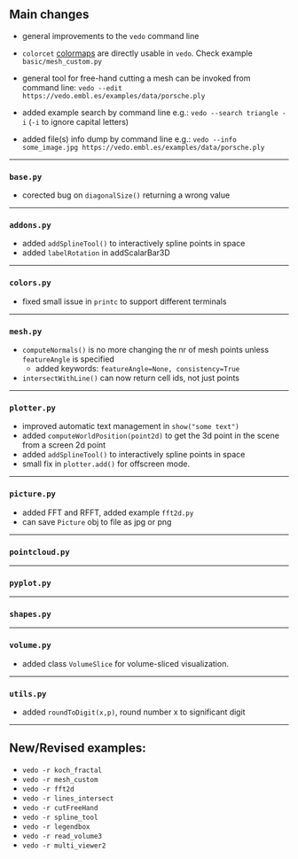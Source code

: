 ## Main changes

- general improvements to the `vedo` command line
- `colorcet` [colormaps](https://colorcet.holoviz.org) are directly usable in `vedo`.
Check example `basic/mesh_custom.py`

- general tool for free-hand cutting a mesh can be invoked from command line:
`vedo --edit https://vedo.embl.es/examples/data/porsche.ply`

- added example search by command line e.g.:
`vedo --search triangle -i`  (`-i` to ignore capital letters)

- added file(s) info dump by command line e.g.:
`vedo --info some_image.jpg https://vedo.embl.es/examples/data/porsche.ply`

---
### `base.py`
- corected bug on `diagonalSize()` returning a wrong value

---
### `addons.py`
- added `addSplineTool()` to interactively spline points in space
- added `labelRotation` in addScalarBar3D

---
### `colors.py`
- fixed small issue in `printc` to support different terminals

---
### `mesh.py`
- `computeNormals()` is no more changing the nr of mesh points unless `featureAngle` is specified
    - added keywords: `featureAngle=None, consistency=True`
- `intersectWithLine()` can now return cell ids, not just points

---
### `plotter.py`
- improved automatic text management in `show("some text")`
- added `computeWorldPosition(point2d)` to get the 3d point in the scene from a screen 2d point
- added `addSplineTool()` to interactively spline points in space
- small fix in `plotter.add()` for offscreen mode.

---
### `picture.py`
- added FFT and RFFT, added example `fft2d.py`
- can save `Picture` obj to file as jpg or png

---
### `pointcloud.py`

---
### `pyplot.py`

---
### `shapes.py`

---
### `volume.py`
- added class `VolumeSlice` for volume-sliced visualization.

---
### `utils.py`
- added `roundToDigit(x,p)`, round number x to significant digit


-------------------------

## New/Revised examples:
- `vedo -r koch_fractal`
- `vedo -r mesh_custom`
- `vedo -r fft2d`
- `vedo -r lines_intersect`
- `vedo -r cutFreeHand`
- `vedo -r spline_tool`
- `vedo -r legendbox`
- `vedo -r read_volume3`
- `vedo -r multi_viewer2`




